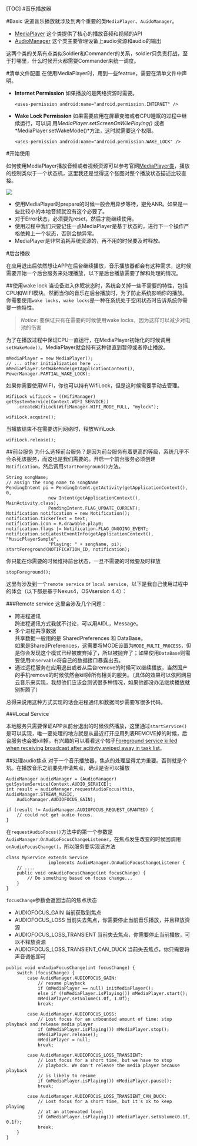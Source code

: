 
[TOC]
#音乐播放器

#Basic
说道音乐播放就涉及到两个重要的类`MediaPlayer`、`AuidoManager`。
* [MediaPlayer](https://developer.android.com/reference/android/media/MediaPlayer.html)  这个类提供了核心的播放音频和视频的API
* [AudioManager](https://developer.android.com/reference/android/media/AudioManager.html)  这个类主要管理设备上audio资源和audio的输出

这两个类的关系有点类似Soldier和Commander的关系，soldier只负责打战，至于打哪里，什么时候开火都需要Commander来统一调度。


#清单文件配置
在使用MediaPlayer时，用到一些featrue，需要在清单文件中声明。

* **Internet Permission** 如果播放的是网络资源时需要。
  ```
  <uses-permission android:name="android.permission.INTERNET" />
  ```
* **Wake Lock Permission** 如果需要应用在屏幕变暗或者CPU睡眠的过程中继续运行，可以调 用*MediaPlayer.setScreenOnWilePlaying()* 或者 *MediaPlayer.setWakeMode()*方法，这时就需要这个权限。
  ```
  <uses-permission android:name="android.permission.WAKE_LOCK" />
  ```
  
#开始使用

如何使用MediaPlayer播放音频或者视频资源可以参考官网[MediaPlayer类](https://developer.android.com/reference/android/media/MediaPlayer.html)，播放的控制类似于一个状态机，这里我还是觉得这个张图对整个播放状态描述比较直接。


![](mediaplayer_state_diagram.gif)


* 使用MediaPlayer时prepare的时候一般会用异步等待，避免ANR。如果是一些比较小的本地音频就没有这个必要了。
* 对于Error状态，必须要先reset，然后才能继续使用。
* 使用过程中我们只要记住一点MediaPlayer是基于状态的，进行下一个操作严格依赖上一个状态，否则会抛异常。
* MediaPlayer是非常消耗系统资源的，再不用的时候要及时释放。

#后台播放

在应用退出后依然想让APP在后台继续播放，音乐播放器都会有这种需求，这时候需要开始一个后台服务来处理播放，以下是后台播放需要了解和处理的情况。

##使用wake lock
当设备进入休眠状态时，系统会关掉一些不需要的特性，包括CPU和WIFI模块。然而当你的音乐在后台播放时，为了防止系统影响你的播放。你需要使用`wake locks`，`wake locks`是一种在系统处于空闲状态时告诉系统你需要一些特性。


> *Notice*: 要保证只有在需要的时候使用wake locks，因为这样可以减少对电池的伤害

为了在播放过程中保证CPU一直运行，在MediaPlayer初始化的时候调用`setWakeMode()`。MediaPlayer就会持有这种锁直到暂停或者停止播放。
```
mMediaPlayer = new MediaPlayer();
// ... other initialization here ...
mMediaPlayer.setWakeMode(getApplicationContext(), PowerManager.PARTIAL_WAKE_LOCK);
```

如果你需要使用WIFI，你也可以持有WifiLock，但是这时候需要手动去管理。
```
WifiLock wifiLock = ((WifiManager) getSystemService(Context.WIFI_SERVICE))
    .createWifiLock(WifiManager.WIFI_MODE_FULL, "mylock");

wifiLock.acquire();
```
当播放结束不在需要访问网络时，释放WifiLock
```
wifiLock.release();
```

##前台服务
为什么选择前台服务？是因为前台服务有着更高的等级，系统几乎不会杀死该服务，而这也是我们需要的。开启一个前台服务必须创建`Notification`，然后调用`startForeground()`方法。
```
String songName;
// assign the song name to songName
PendingIntent pi = PendingIntent.getActivity(getApplicationContext(), 0,
                new Intent(getApplicationContext(), MainActivity.class),
                PendingIntent.FLAG_UPDATE_CURRENT);
Notification notification = new Notification();
notification.tickerText = text;
notification.icon = R.drawable.play0;
notification.flags |= Notification.FLAG_ONGOING_EVENT;
notification.setLatestEventInfo(getApplicationContext(), "MusicPlayerSample",
                "Playing: " + songName, pi);
startForeground(NOTIFICATION_ID, notification);
```
你只能在你需要的时候维持前台状态，一旦不需要的时候要及时释放
```
stopForeground();
```

这里有涉及到一个`remote service` or `local service`，以下是我自己使用过程中的体会（以下都是基于Nexus4，OSVsersion 4.4）：

###Remote service
 这里会涉及几个问题：
 * 跨进程通讯<br/>
    跨进程通讯方式我就不讨论，可以用AIDL，Message。
 * 多个进程共享数据<br/>
    共享数据一般用的是 SharedPreferences 和 DataBase。<br/>
    如果是SharedPreferences，这需要将MODE设置为`MODE_MULTI_PROCESS`，但是你会发现这个模式已经被废弃掉了，所以被抛弃了；如果使用`DataBase`则需要使用`Observable`将自己的数据接口暴露出去。
 * 通过远程服务在应用退出或者从后台remove的时候可以继续播放，当然国产的手机remove的时候依然会kill掉所有相关的服务。（具体的效果可以依照网易云音乐来实现，我想他们应该会测试很多种情况，如果他都没办法继续播放就别折腾了）

总得来说用这种方式实现的话会进程通讯和数据同步需要写很多代码。

###Local Service

本地服务只需要保证APP从前台退出的时候依然播放，这里通过`startService()`是可以实现，唯一要处理的地方就是从最近打开应用列表REMOVE掉的时候，后台服务也会被kill掉。有兴趣的可以看看这个帖子[Foreground service killed when receiving broadcast after acitivty swiped away in task list](https://code.google.com/p/android/issues/detail?id=53313)。


##处理audio焦点
对于一个音乐播放器，焦点的处理显得尤为重要。否则就是个坑。在播放音乐之前要先申请焦点，确认是否可以播放
```
AudioManager audioManager = (AudioManager) getSystemService(Context.AUDIO_SERVICE);
int result = audioManager.requestAudioFocus(this, AudioManager.STREAM_MUSIC,
    AudioManager.AUDIOFOCUS_GAIN);

if (result != AudioManager.AUDIOFOCUS_REQUEST_GRANTED) {
    // could not get audio focus.
}
```
在`requestAudioFocus()`方法中的第一个参数是`AudioManager.OnAudioFocusChangeListener`，在焦点发生改变的时候回调用`onAudioFocusChange()`，所以服务要实现该方法
```
class MyService extends Service
                implements AudioManager.OnAudioFocusChangeListener {
    // ....
    public void onAudioFocusChange(int focusChange) {
        // Do something based on focus change...
    }
}
```

`focusChange`参数会返回当前的焦点状态

* AUDIOFOCUS_GAIN 当前获取到焦点
* AUDIOFOCUS_LOSS 当前失去焦点，你需要停止当前音乐播放，并且释放资源
* AUDIOFOCUS_LOSS_TRANSIENT 当前失去焦点，你需要停止当前播放，可以不释放资源
* AUDIOFOCUS_LOSS_TRANSIENT_CAN_DUCK 当前失去焦点，你只需要将声音调低即可

```
public void onAudioFocusChange(int focusChange) {
    switch (focusChange) {
        case AudioManager.AUDIOFOCUS_GAIN:
            // resume playback
            if (mMediaPlayer == null) initMediaPlayer();
            else if (!mMediaPlayer.isPlaying()) mMediaPlayer.start();
            mMediaPlayer.setVolume(1.0f, 1.0f);
            break;

        case AudioManager.AUDIOFOCUS_LOSS:
            // Lost focus for an unbounded amount of time: stop playback and release media player
            if (mMediaPlayer.isPlaying()) mMediaPlayer.stop();
            mMediaPlayer.release();
            mMediaPlayer = null;
            break;

        case AudioManager.AUDIOFOCUS_LOSS_TRANSIENT:
            // Lost focus for a short time, but we have to stop
            // playback. We don't release the media player because playback
            // is likely to resume
            if (mMediaPlayer.isPlaying()) mMediaPlayer.pause();
            break;

        case AudioManager.AUDIOFOCUS_LOSS_TRANSIENT_CAN_DUCK:
            // Lost focus for a short time, but it's ok to keep playing
            // at an attenuated level
            if (mMediaPlayer.isPlaying()) mMediaPlayer.setVolume(0.1f, 0.1f);
            break;
    }
}
```










